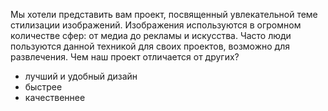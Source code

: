 Мы хотели представить вам проект, посвященный увлекательной теме стилизации изображений. Изображения используются в огромном количестве сфер: от медиа до рекламы и искусства. Часто люди пользуются данной техникой для своих проектов, возможно для развлечения. 
Чем наш проект отличается от других?
- лучший и удобный дизайн
- быстрее
- качественнее
